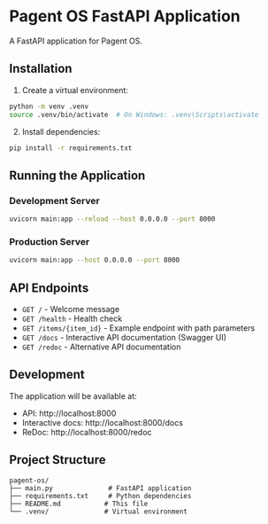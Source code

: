 # Pagent OS FastAPI Application

A FastAPI application for Pagent OS.

## Installation

1. Create a virtual environment:

```bash
python -m venv .venv
source .venv/bin/activate  # On Windows: .venv\Scripts\activate
```

2. Install dependencies:

```bash
pip install -r requirements.txt
```

## Running the Application

### Development Server

```bash
uvicorn main:app --reload --host 0.0.0.0 --port 8000
```

### Production Server

```bash
uvicorn main:app --host 0.0.0.0 --port 8000
```

## API Endpoints

- `GET /` - Welcome message
- `GET /health` - Health check
- `GET /items/{item_id}` - Example endpoint with path parameters
- `GET /docs` - Interactive API documentation (Swagger UI)
- `GET /redoc` - Alternative API documentation

## Development

The application will be available at:

- API: http://localhost:8000
- Interactive docs: http://localhost:8000/docs
- ReDoc: http://localhost:8000/redoc

## Project Structure

```
pagent-os/
├── main.py              # FastAPI application
├── requirements.txt     # Python dependencies
├── README.md           # This file
└── .venv/              # Virtual environment
```
